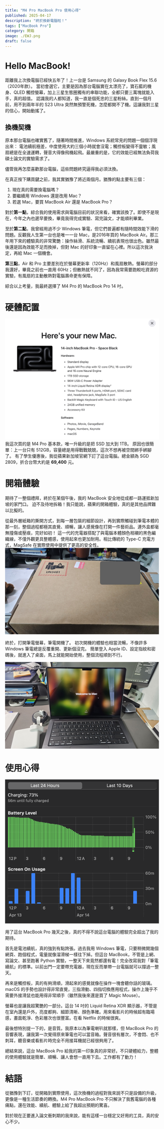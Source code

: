 ```yaml
---
title: "M4 Pro MacBook Pro 使用心得"
published: 2025-04-17
description: "終於換新電腦啦！"
tags: ["MacBook Pro"]
category: 開箱
image: ./EWJ.png
draft: false
---
```


# Hello MacBook!
距離我上次換電腦已經快五年了！上一台是 Samsung 的 Galaxy Book Flex 15.6（2020年款）。
當初會選它，主要是因為那台電腦實在太漂亮了，寶石藍的機身、QLED 觸控螢幕，加上三星生態圈獨有的串聯功能，全都只要三萬塊就能入手，真的超值。
認識我的人都知道，我一直是個死忠的三星粉絲。直到一個月前，用不到兩年半的 S23 Ultra 突然無預警死機，怎麼都開不了機。這讓我對三星的信心，開始動搖了。


## 換機契機
原本那台電腦也確實舊了，隨著時間推進，Windows 系統常見的問題一個個浮現出來：
電池續航極差，中度使用大約三個小時就會沒電；觸控板變得不靈敏；風扇總是在全速運轉，聲音大得像飛機起飛。最嚴重的是，它的效能已經無法負荷我碩士論文的實驗需求了。

儘管我再怎麼喜歡那台電腦，這些問題終究逼得我必須汰換。

在真正按下購買鍵之前，我其實猶豫了將近兩個月。猶豫的點主要有三個：
1. 現在真的需要換電腦嗎？
2. 要繼續用 Windows 還是改用 Mac？
3. 若選 Mac，要買 MacBook Air 還是 MacBook Pro？

對於**第一點**，綜合我的使用需求與電腦目前的狀況來看，確實該換了。即使不是現在，今年之內也遲早要換，畢竟我得完成實驗、寫完論文，才能順利畢業。

至於**第二點**，我曾經用過不少 Windows 筆電，但它們普遍都有隨時間效能下滑的問題。反觀我人生第一台也是唯一一台 Mac，是2016年買的 MacBook Air。那三年用下來的體驗真的非常驚艷：操作絲滑、系統流暢、續航表現也很出色。雖然最後還是因為效能不足而換掉，但對 Mac 的好印象一直留在心裡。所以這次我決定，再給 Mac 一個機會。

**第三點**，Air 和 Pro 主要差別在於螢幕更新率（120Hz）和風扇散熱。螢幕的部分我還好，畢竟之前也一直用 60Hz；但散熱就不同了，因為我常需要跑較吃資源的實驗，有風扇的主動散熱對電腦壽命更有保障。

綜合以上考量，我最終選擇了 M4 Pro 的 MacBook Pro 14 吋。

# 硬體配置
![硬體配置](hardware.png)
我這次買的是 M4 Pro 基本款，唯一升級的是把 SSD 加大到 1TB。
原因也很簡單：上一台只有 512GB，容量總是用得戰戰兢兢，這次不想再被空間綁手綁腳了。
有了學生優惠後，我從蘋果新加坡官網下訂了這台電腦。總金額為 SGD 2809，折合台幣大約是 **69,400** 元。

# 開箱體驗
期待了一整個禮拜，終於在某個午後，我的 MacBook 安全地從成都一路運抵新加坡的家門口。
迫不及待地拆箱！我只能說，蘋果的開箱體驗，真的是其他品牌難以比擬的。

從最外層紙箱的撕開方式，到每一層包裝的細節設計，再到實際觸碰到筆電本體的那一刻，整個過程都極其直覺、順暢，讓人感覺像在打開一件藝術品。連外盒都毫無撞傷或壓痕，完好如初！ 
這一代的充電器搭配了與電腦本體顏色相襯的黑色編織線，不僅外觀更具整體感，使用起來也更加耐用。相比傳統的 Type-C 充電方式，MagSafe 在實際使用中提供了更高的安全性。
![外盒](box.jpg)

終於，打開筆電螢幕，筆電開機了。
初次開機的體驗也相當流暢，不像許多 Windows 筆電總是反覆重開、更新個沒完。
簡單登入 Apple ID、設定指紋和密碼後，就進入了桌面，馬上就能開始使用，整個流程順到不行。

![筆電本體](computer.jpg)

# 使用心得

![續航力](battery.png)

用了這台 MacBook Pro 幾天之後，真的不得不說這台電腦的體驗完全超出了我的期待。

首先是電池續航，真的強到有點誇張。過去我用 Windows 筆電，只要稍微開幾個網頁、跑個程式，電量就像溜滑梯一樣往下掉。但這台 MacBook，不管是上網、寫論文、甚至跑著 Python 實驗，一整天下來竟然都還有電！完全改寫我對「筆電續航」的標準。以前出門一定要帶充電器，現在反而單帶一台電腦就可以撐過一整天。

再來是觸控板，真的有夠滑順，滑起來的感覺就像在操作一塊會聽你話的玻璃。macOS 的手勢也設計得非常直覺，三指滑動、四指切換應用程式，操作上幾乎不需要外接滑鼠也能用得非常順手（雖然我後來還是買了 Magic Mouse）。

螢幕也是讓我超驚艷的一部分。這台 14 吋的 Liquid Retina XDR 顯示器，不管是在室內還是戶外，亮度都夠、細節清晰、顏色準確。用來看影片的時候超有臨場感，畫面乾淨、色彩層次也很豐富。在看 Netflix 的時候很爽。

最後想特別提一下的，是音質。我原本以為筆電喇叭就那樣，但 MacBook Pro 的音響表現，讓我第一次覺得原來筆電也可以當音箱。聲音很有層次，不會悶、也不刺耳，聽音樂或看影片時完全不用接耳機就已經很夠用了。

總結來說，這台 MacBook Pro 給我的第一印象真的非常好。不只硬體給力，整體的使用體驗就是簡單、順暢、讓人會想一直用下去。工作都有了動力！

# 結語
從猶豫到下訂，從開箱到實際使用，這次換機的過程對我來說不只是設備的升級，更像是一種生活節奏的轉換。M4 Pro MacBook Pro 不只解決了我舊電腦的各種痛點，還在效能、續航、體驗上給了我超出預期的驚喜。  

對於現在正要進入論文衝刺期的我來說，能有這樣一台穩定又好用的工具，真的安心不少。